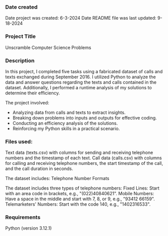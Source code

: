 ### Date created
Date project was created: 6-3-2024
Date README file was last updated: 9-18-2024

### Project Title
Unscramble Computer Science Problems

### Description
In this project, I completed five tasks using a fabricated dataset of calls and texts exchanged during September 2016. I utilized Python to analyze the data and answer questions regarding the texts and calls contained in the dataset. Additionally, I performed a runtime analysis of my solutions to determine their efficiency.

The project involved:

* Analyzing data from calls and texts to extract insights.
* Breaking down problems into inputs and outputs for effective coding.
* Conducting an efficiency analysis of the solutions.
* Reinforcing my Python skills in a practical scenario.

### Files used:
Text data (texts.csv) with columns for sending and receiving telephone numbers and the timestamp of each text.
Call data (calls.csv) with columns for calling and receiving telephone numbers, the start timestamp of the call, and the call duration in seconds.

The dataset includes:
Telephone Number Formats

The dataset includes three types of telephone numbers:
Fixed Lines: Start with an area code in brackets, e.g., "(022)40840621".
Mobile Numbers: Have a space in the middle and start with 7, 8, or 9, e.g., "93412 66159".
Telemarketers' Numbers: Start with the code 140, e.g., "1402316533".

###  Requirements
Python (version 3.12.1)